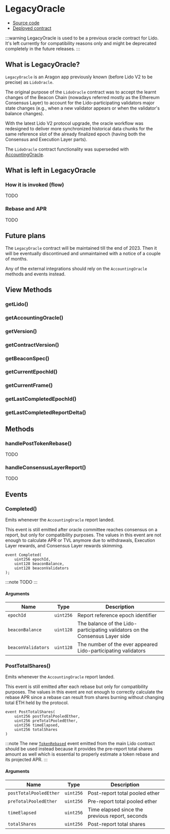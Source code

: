 # LegacyOracle

- [Source code](https://github.com/lidofinance/lido-dao/blob/master/contracts/0.4.24/oracle/LegacyOracle.sol)
- [Deployed contract](https://etherscan.io/address/0x442af784A788A5bd6F42A01Ebe9F287a871243fb)

:::warning
LegacyOracle is used to be a previous oracle contract for Lido.
It's left currently for compatibility reasons only and might be deprecated completely in the future releases.
:::

## What is LegacyOracle?

`LegacyOracle` is an Aragon app previously known (before Lido V2 to be precise) as `LidoOracle`.

The original purpose of the `LidoOracle` contract was to accept the learnt changes of the Beacon Chain
(nowadays referred mostly as the Ethereum Consensus Layer) to account for the Lido-participating validators major state changes
(e.g., when a new validator appears or when the validator's balance changes).

With the latest Lido V2 protocol upgrade, the oracle workflow was redesigned to deliver more synchronized
historical data chunks for the same reference slot of the already finalized epoch (having both the Consensus and Execution Layer parts).

The `LidoOracle` contract functionality was superseded with [AccountingOracle](/contracts/accounting-oracle).

## What is left in LegacyOracle

### How it is invoked (flow)

TODO

### Rebase and APR

TODO

## Future plans

The `LegacyOracle` contract will be maintained till the end of 2023.
Then it will be eventually discontinued and unmaintained with a notice of a couple of months.

Any of the external integrations should rely on the `AccountingOracle` methods and events instead.

## View Methods

### getLido()

### getAccountingOracle()

### getVersion()

### getContractVersion()

### getBeaconSpec()

### getCurrentEpochId()

### getCurrentFrame()

### getLastCompletedEpochId()

### getLastCompletedReportDelta()

## Methods

### handlePostTokenRebase()

TODO

### handleConsensusLayerReport()

TODO

## Events

### Completed()

Emits whenever the `AccountingOracle` report landed.

This event is still emitted after oracle committee reaches consensus on a report, but only for compatibility purposes. The values in this event are not enough to calculate APR or TVL anymore due to withdrawals, Execution Layer rewards, and Consensus Layer rewards skimming.

```solidity
event Completed(
    uint256 epochId,
    uint128 beaconBalance,
    uint128 beaconValidators
);
```

:::note
TODO
:::

#### Arguments

| Name               | Type      | Description                                                                  |
| ------------------ | --------- | ---------------------------------------------------------------------------- |
| `epochId`          | `uint256` | Report reference epoch identifier                                            |
| `beaconBalance`    | `uint128` | The balance of the Lido-participating validators on the Consensus Layer side |
| `beaconValidators` | `uint128` | The number of the ever appeared Lido-participating validators                |

### PostTotalShares()

Emits whenever the `AccountingOracle` report landed.

This event is still emitted after each rebase but only for compatibility purposes. The values in this event are not enough to correctly calculate the rebase APR since a rebase can result from shares burning without changing total ETH held by the protocol.

```solidity
event PostTotalShares(
    uint256 postTotalPooledEther,
    uint256 preTotalPooledEther,
    uint256 timeElapsed,
    uint256 totalShares
)
```

:::note
The new [`TokenRebased`](/contracts/lido#TokenRebased) event emitted from the main Lido contract should be used instead because it provides the pre-report total shares amount as well which is essential to properly estimate a token rebase and its projected APR.
:::

#### Arguments

| Name                   | Type      | Description                                     |
| ---------------------- | --------- | ----------------------------------------------- |
| `postTotalPooledEther` | `uint256` | Post-report total pooled ether                  |
| `preTotalPooledEther`  | `uint256` | Pre-report total pooled ether                   |
| `timeElapsed`          | `uint256` | Time elapsed since the previous report, seconds |
| `totalShares`          | `uint256` | Post-report total shares                        |
